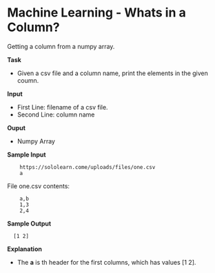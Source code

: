 # Machine Learning - Whats in a Column?

Getting a column from a numpy array.

**Task**
* Given a csv file and a column name, print the elements in the given coumn. 

**Input**
* First Line: filename of a csv file. 
* Second Line: column name

**Ouput**
* Numpy Array

**Sample Input**

        https://sololearn.come/uploads/files/one.csv
        a

File one.csv contents:

        a,b
        1,3
        2,4

**Sample Output**

      [1 2]

**Explanation**
* The **a** is th header for the first columns, which has values [1 2].